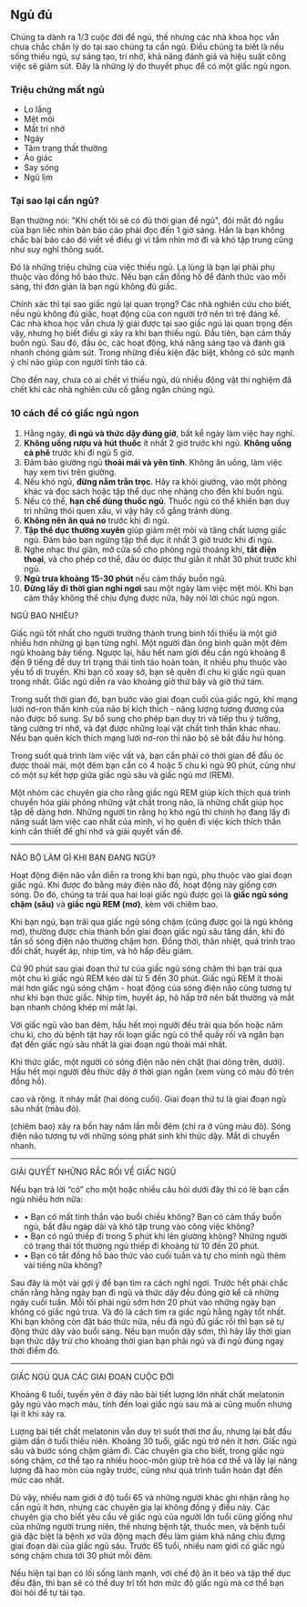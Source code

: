 ## Ngủ đủ

Chúng ta dành ra 1/3 cuộc đời để ngủ, thế nhưng các nhà khoa học vẫn chưa chắc chắn lý do tại sao chúng ta cần ngủ. Điều chúng ta biết là nếu sống thiếu ngủ, sự sáng tạo, trí nhớ, khả năng đánh giá và hiệu suất công việc sẽ giảm sút. Đây là những lý do thuyết phục để có một giấc ngủ ngon.

### Triệu chứng mất ngủ

* Lo lắng
* Mệt mỏi
* Mất trí nhớ
* Ngáy
* Tâm trạng thất thường
* Ảo giác
* Say sóng
* Ngủ lịm

### Tại sao lại cần ngủ?

Bạn thường nói: "Khi chết tôi sẽ có đủ thời gian để ngủ", đôi mắt đỏ ngầu của bạn liếc nhìn bản báo cáo phải đọc đến 1 giờ sáng. Hẳn là bạn không chắc bài báo cáo đó viết về điều gì vì tầm nhìn mờ đi và khó tập trung cũng như suy nghĩ thông suốt.

Đó là những triệu chứng của việc thiếu ngủ. Lạ lùng là bạn lại phải phụ thuộc vào đồng hồ báo thức. Nếu bạn cần đồng hồ để đánh thức vào mỗi sáng, thì đơn giản là bạn ngủ không đủ giấc.

Chính xác thì tại sao giấc ngủ lại quan trọng? Các nhà nghiên cứu cho biết, nếu ngủ không đủ giấc, hoạt động của con người trở nên trì trệ đáng kể. Các nhà khoa học vẫn chưa lý giải được tại sao giấc ngủ lại quan trọng đến vậy, nhưng họ biết điều gì xảy ra khi bạn thiếu ngủ. Đầu tiên, bạn cảm thấy buồn ngủ. Sau đó, đầu óc, các hoạt động, khả năng sáng tạo và đánh giá nhanh chóng giảm sút. Trong những điều kiện đặc biệt, không có sức mạnh ý chí nào giúp con người tỉnh táo cả.

Cho đến nay, chưa có ai chết vì thiếu ngủ, dù nhiều động vật thí nghiệm đã chết khi các nhà nghiên cứu cố gắng ngăn chúng ngủ.

### 10 cách để có giấc ngủ ngon

1.  Hằng ngày, **đi ngủ và thức dậy đúng giờ**, bất kể ngày làm việc hay nghỉ.
2.  **Không uống rượu và hút thuốc** ít nhất 2 giờ trước khi ngủ. **Không uống cà phê** trước khi đi ngủ 5 giờ.
3.  Đảm bảo giường ngủ **thoải mái và yên tĩnh**. Không ăn uống, làm việc hay xem tivi trên giường.
4.  Nếu khó ngủ, **đừng nằm trằn trọc**. Hãy ra khỏi giường, vào một phòng khác và đọc sách hoặc tập thể dục nhẹ nhàng cho đến khi buồn ngủ.
5.  Nếu có thể, **hạn chế dùng thuốc ngủ**. Thuốc ngủ có thể khiến bạn duy trì những thói quen xấu, vì vậy hãy cố gắng tránh dùng.
6.  **Không nên ăn quá no** trước khi đi ngủ.
7.  **Tập thể dục thường xuyên** giúp giảm mệt mỏi và tăng chất lượng giấc ngủ. Đảm bảo bạn ngừng tập thể dục ít nhất 3 giờ trước khi đi ngủ.
8.  Nghe nhạc thư giãn, mở cửa sổ cho phòng ngủ thoáng khí, **tắt điện thoại**, và cho phép cơ thể, đầu óc được thư giãn ít nhất 30 phút trước khi ngủ.
9.  **Ngủ trưa khoảng 15-30 phút** nếu cảm thấy buồn ngủ.
10. **Đừng lấy đi thời gian nghỉ ngơi** sau một ngày làm việc mệt mỏi. Khi bạn cảm thấy không thể chịu đựng được nữa, hãy nói lời chúc ngủ ngon.


NGỦ BAO NHIÊU?

Giấc ngủ tốt nhất cho người trưởng thành trung bình tối thiểu là một giờ nhiều hơn những gì bạn từng nghĩ. Một người đàn ông bình quân một đêm ngủ khoảng bảy tiếng. Ngược lại, hầu hết nam giới đều cần ngủ khoảng 8 đến 9 tiếng để duy trì trạng thái tỉnh táo hoàn toàn, ít nhiều phụ thuộc vào yếu tố di truyền. Khi bạn cố xoay sở, bạn sẽ quên đi chu kì giấc ngủ quan trọng nhất. Giấc ngủ diễn ra vào khoảng giờ thứ bảy và giờ thứ tám.

Trong suốt thời gian đó, bạn bước vào giai đoạn cuối của giấc ngủ, khi mạng lưới nơ-ron thần kinh của não bị kích thích - năng lượng tương đương của não được bổ sung. Sự bổ sung cho phép bạn duy trì và tiếp thu ý tưởng, tăng cường trí nhớ, và đạt được những loại vật chất tinh thần khác nhau. Nếu bạn quên kích thích mạng lưới nơ-ron thì não bộ sẽ bắt đầu hư hỏng.

Trong suốt quá trình làm việc vất vả, bạn cần phải có thời gian để đầu óc được thoải mái, một đêm bạn cần có 4 hoặc 5 chu kì ngủ 90 phút, cũng như có một sự kết hợp giữa giấc ngủ sâu và giấc ngủ mơ (REM).

Một nhóm các chuyên gia cho rằng giấc ngủ REM giúp kích thích quá trình chuyển hóa giải phóng những vật chất trong não, là những chất giúp học tập dễ dàng hơn. Những người tin rằng họ khó ngủ thì chính họ đang lấy đi năng suất làm việc cao nhất của mình, vì họ quên đi việc kích thích thần kinh cần thiết để ghi nhớ và giải quyết vấn đề.

---

NÃO BỘ LÀM GÌ KHI BẠN ĐANG NGỦ?

Hoạt động điện não vẫn diễn ra trong khi bạn ngủ, phụ thuộc vào giai đoạn giấc ngủ. Khi được đo bằng máy điện não đồ, hoạt động này giống cơn sóng. Do đó, chúng ta trải qua hai loại giấc ngủ được gọi là **giấc ngủ sóng chậm (sâu)** và **giấc ngủ REM (mơ)**, kèm với chiêm bao.

Khi bạn ngủ, bạn trải qua giấc ngủ sóng chậm (cũng được gọi là ngủ không mơ), thường được chia thành bốn giai đoạn giấc ngủ sâu tăng dần, khi đó tần số sóng điện não thường chậm hơn. Đồng thời, thân nhiệt, quá trình trao đổi chất, huyết áp, nhịp tim, và hô hấp đều giảm.

Cứ 90 phút sau giai đoạn thứ tư của giấc ngủ sóng chậm thì bạn trải qua một chu kì giấc ngủ REM kéo dài từ 5 đến 30 phút. Giấc ngủ REM ít thoải mái hơn giấc ngủ sóng chậm - hoạt động của sóng điện não cũng tương tự như khi bạn thức giấc. Nhịp tim, huyết áp, hô hấp trở nên bất thường và mắt bạn nhanh chóng khép mí mắt lại.



Với giấc ngủ vào ban đêm, hầu hết mọi người đều trải qua bốn hoặc năm chu kì, cho dù bệnh tật hay rối loạn giấc ngủ có thể quấy rối và ngăn bạn đạt đến giấc ngủ sâu nhất là giai đoạn ngủ thoải mái nhất.

Khi thức giấc, một người có sóng điện não nén chặt (hai dòng trên, dưới). Hầu hết mọi người đều thức dậy ở thời gian ngắn (xem vùng có màu đỏ trên đồng hồ).



cao và rộng. ít nháy mắt (hai dòng cuối). Giai đoạn thứ tư là giai đoạn ngủ sâu nhất (màu đỏ).



(chiêm bao) xảy ra bốn hay năm lần mỗi đêm (chỉ ra ở vùng màu đỏ). Sóng điện não tương tự với những sóng phát sinh khi thức dậy. Mắt di chuyển nhanh.

---

GIẢI QUYẾT NHỮNG RẮC RỐI VỀ GIẤC NGỦ

Nếu bạn trả lời “có” cho một hoặc nhiều câu hỏi dưới đây thì có lẽ bạn cần ngủ nhiều hơn nữa:

- • Bạn có mất tinh thần vào buổi chiều không? Bạn có cảm thấy buồn ngủ, bắt đầu ngáp dài và khó tập trung vào công việc không?
- • Bạn có ngủ thiếp đi trong 5 phút khi lên giường không? Những người có trạng thái tốt thường ngủ thiếp đi khoảng từ 10 đến 20 phút.
- • Bạn có tắt đồng hồ báo thức vào cuối tuần và tự cho mình ngủ thêm vài tiếng nữa không?

Sau đây là một vài gợi ý để bạn tìm ra cách nghỉ ngơi. Trước hết phải chắc chắn rằng hằng ngày bạn đi ngủ và thức dậy đều đúng giờ kể cả những ngày cuối tuần. Mỗi tối phải ngủ sớm hơn 20 phút vào những ngày bạn không có giấc ngủ trưa. Và đó là cách tìm ra giấc ngủ hằng ngày tốt nhất. Khi bạn không còn đặt báo thức nữa, nếu đã ngủ đủ giấc rồi thì bạn sẽ tự động thức dậy vào buổi sáng. Nếu bạn muốn dậy sớm, thì hãy lấy thời gian bạn thức dậy trừ cho khoảng thời gian bạn phải ngủ và đi ngủ đúng ngay thời điểm đó.

---

GIẤC NGỦ QUA CÁC GIAI ĐOẠN CUỘC ĐỜI

Khoảng 6 tuổi, tuyến yên ở đáy não bài tiết lượng lớn nhất chất melatonin gây ngủ vào mạch máu, tính đến loại giấc ngủ sau mà ai cũng muốn nhưng lại ít khi xảy ra.

Lượng bài tiết chất melatonin vẫn duy trì suốt thời thơ ấu, nhưng lại bắt đầu giảm dần ở tuổi thiếu niên. Khoảng 30 tuổi, giấc ngủ trở nên ít hơn. Giấc ngủ sâu và bước sóng chậm giảm đi. Các chuyên gia cho biết, trong giấc ngủ sóng chậm, cơ thể tạo ra nhiều hooc-môn giúp trẻ hóa cơ thể và lấy lại năng lượng đã hao mòn của ngày trước, cũng như quá trình tuần hoàn đạt đến mức cao nhất.

Dù vậy, nhiều nam giới ở độ tuổi 65 và những người khác ghi nhận rằng họ cần ngủ ít hơn, nhưng các chuyên gia lại không đồng ý điều này. Các chuyên gia cho biết yêu cầu về giấc ngủ của người lớn tuổi cũng giống như của những người trung niên, thế nhưng bệnh tật, thuốc men, và bệnh tuổi già đặc biệt là bệnh xơ vữa động mạch đều làm giảm khả năng chịu đựng giai đoạn dài của giấc ngủ sâu. Trước 65 tuổi, nhiều nam giới có giấc ngủ sóng chậm chưa tới 30 phút mỗi đêm.

Nếu hiện tại bạn có lối sống lành mạnh, với chế độ ăn ít béo và tập thể dục đều đặn, thì bạn sẽ có thể duy trì tốt hơn mức độ giấc ngủ mà cơ thể bạn đòi hỏi để tự tái tạo.
